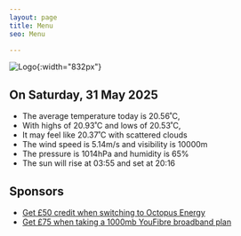 ```yaml
---
layout: page
title: Menu
seo: Menu

---
```


![Logo](/images/logo.jpg){:width="832px"}

<!-- weather_marker starts -->
## On Saturday, 31 May 2025

- The average temperature today is 20.56˚C,
- With highs of 20.93˚C and lows of 20.53˚C,
- It may feel like 20.37˚C with scattered clouds
- The wind speed is 5.14m/s and visibility is 10000m
- The pressure is 1014hPa and humidity is 65%
- The sun will rise at 03:55 and set at 20:16

<!-- weather_marker ends -->

## Sponsors

- [Get £50 credit when switching to Octopus Energy](https://bit.ly/3oD1nnS)
- [Get £75 when taking a 1000mb YouFibre broadband plan](https://aklam.io/91zWhU?)

